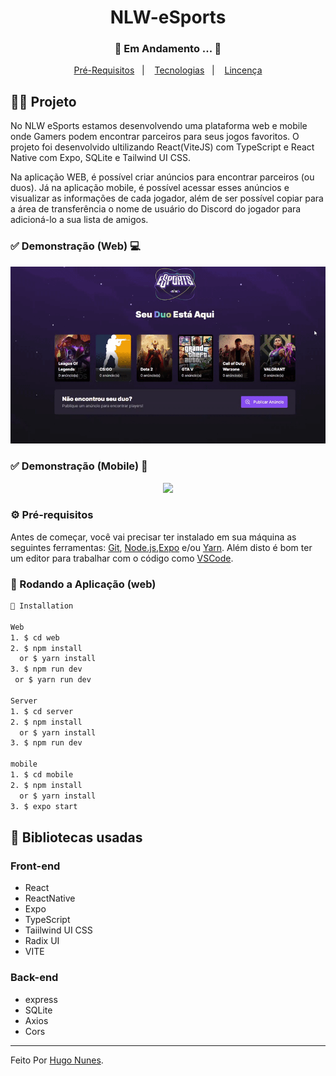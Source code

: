 <h1 align="center">
    NLW-eSports
</h1>
<h3 align="center"> 
  🚧  Em Andamento ...  🚧
</h3>

<p align="center">
  <a href="#-pré-requisitos">Pré-Requisitos</a>&nbsp;&nbsp;&nbsp;|&nbsp;&nbsp;&nbsp;
  <a href="#-bibliotecas-usadas">Tecnologias</a>&nbsp;&nbsp;&nbsp;|&nbsp;&nbsp;&nbsp;
  <a href="#-licença">Lincença</a>
</p>

## 🧑‍💻 Projeto 

  No NLW eSports estamos desenvolvendo uma plataforma web e mobile onde Gamers podem encontrar parceiros para seus jogos favoritos.
  O projeto foi desenvolvido ultilizando React(ViteJS) com TypeScript e React Native com Expo, SQLite e Tailwind UI CSS.

  Na aplicação WEB, é possível criar anúncios para encontrar parceiros (ou duos). Já na aplicação mobile, 
  é possível acessar esses anúncios e visualizar as informações de cada jogador,
  além de ser possível copiar para a área de transferência o nome de usuário do Discord do jogador para adicioná-lo a sua lista de amigos.


  
 ### ✅ Demonstração (Web) 💻
<p align="center">
  <img src="web/.github/demonstration.gif"> 
</p>

 ### ✅ Demonstração (Mobile) 📲
<p align="center">
  <img src="web/.github/mobile.gif"> 
</p>


### ⚙ Pré-requisitos

Antes de começar, você vai precisar ter instalado em sua máquina as seguintes ferramentas:
[Git](https://git-scm.com), [Node.js](https://nodejs.org/en/),[Expo](https://docs.expo.dev/) e/ou [Yarn](https://yarnpkg.com/).
Além disto é bom ter um editor para trabalhar com o código como [VSCode](https://code.visualstudio.com/).


### 📗 Rodando a Aplicação (web)

```bash
📗 Installation

Web
1. $ cd web
2. $ npm install 
  or $ yarn install
3. $ npm run dev 
 or $ yarn run dev

Server
1. $ cd server
2. $ npm install 
  or $ yarn install
3. $ npm run dev

mobile
1. $ cd mobile
2. $ npm install 
  or $ yarn install
3. $ expo start 
```

## 🚀 Bibliotecas usadas

### Front-end 
* React
* ReactNative
* Expo
* TypeScript
* Taiilwind UI CSS
* Radix UI
* VITE

### Back-end
* express
* SQLite
* Axios
* Cors


<hr/>

Feito Por [Hugo Nunes](https://www.linkedin.com/in/hugo-nunes-323a41164/).
